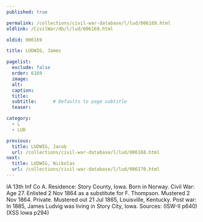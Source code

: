 ```yaml
---
published: true

permalink: /collections/civil-war-database/l/lud/006169.html
oldlink: /CivilWar/db/l/lud/006169.html

oldid: 006169

title: LUDWIG, James

pagelist:
  exclude: false
  order: 6169
  image: 
  alt:
  caption:
  title:
  subtitle:      # Defaults to page subtitle
  teaser:

category: 
  - L 
  - LUD

previous:
  title: LUDWIG, Jacob
  url: /collections/civil-war-database/l/lud/006168.html  
next:
  title: LUDWIG, Nickolas
  url: /collections/civil-war-database/l/lud/006170.html   
---
```

IA 13th Inf Co A. Residence: Story County, Iowa. Born in Norway. Civil War: Age 27. Enlisted 2 Nov 1864 as a substitute for F. Thompson. Mustered 2 Nov 1864. Private. Mustered out 21 Jul 1865, Louisville, Kentucky. Post war: In 1885, James Ludvig was living in Story City, Iowa. Sources: (ISW-II p640) (XSS Iowa p294)